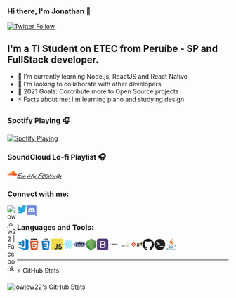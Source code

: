 ### Hi there, I'm Jonathan 👋

[![Twitter Follow](https://img.shields.io/twitter/follow/jowjow223?color=1DA1F2&logo=twitter&style=for-the-badge)](https://twitter.com/intent/follow?original_referer=https%3A%2F%2Fgithub.com%2FcodeSTACKr&screen_name=jowjow223)

## I'm a TI Student on ETEC from Peruíbe - SP and FullStack developer.

- 🌱 I’m currently learning Node.js, ReactJS and React Native 
- 👯 I’m looking to collaborate with other developers
- 🥅 2021 Goals: Contribute more to Open Source projects
- ⚡ Facts about me: I'm learning piano and studying design 

### Spotify Playing 🎧

[<img src="https://novatorem.jowjow22.vercel.app/api/spotify" alt="Spotify Playing" width="350" />](https://open.spotify.com/user/22oymhrez4nput5ccoidu4tui)

### SoundCloud Lo-fi Playlist 🎧

[<img align="left" alt="_𝐸𝓂𝓅𝓉𝓎 𝐹𝑒𝑒𝓁𝒾𝓃𝑔𝓈_" width="22px" src="https://raw.githubusercontent.com/jowjow22/jowjow22/master/assets/soundcloud.svg" /> _𝐸𝓂𝓅𝓉𝓎 𝐹𝑒𝑒𝓁𝒾𝓃𝑔𝓈_][soundcloud]

### Connect with me:

[<img align="left" alt="jowjow22 | Facebook" width="22px" src="https://raw.githubusercontent.com/jowjow22/jowjow22/master/assets/facebook.svg" />][facebook]
[<img align="left" alt="jowjow22 | Twitter" width="22px" src="https://raw.githubusercontent.com/jowjow22/jowjow22/master/assets/twitter.svg" />][twitter]
[<img align="left" alt="jowjow22 | Twitter" width="22px" src="https://raw.githubusercontent.com/jowjow22/jowjow22/master/assets/discord.svg" />][discord]
<!-- [<img align="left" alt="jowjow22 | Instagram" width="22px" src="https://cdn.jsdelivr.net/npm/simple-icons@v3/icons/instagram.svg" />][instagram] -->

<br />

### Languages and Tools:

[<img align="left" alt="Visual Studio Code" width="26px" src="https://raw.githubusercontent.com/github/explore/80688e429a7d4ef2fca1e82350fe8e3517d3494d/topics/visual-studio-code/visual-studio-code.png" />][repos]
[<img align="left" alt="HTML5" width="26px" src="https://raw.githubusercontent.com/github/explore/80688e429a7d4ef2fca1e82350fe8e3517d3494d/topics/html/html.png" />][repos]
[<img align="left" alt="CSS3" width="26px" src="https://raw.githubusercontent.com/github/explore/80688e429a7d4ef2fca1e82350fe8e3517d3494d/topics/css/css.png" />][repos]
[<img align="left" alt="JavaScript" width="26px" src="https://raw.githubusercontent.com/github/explore/80688e429a7d4ef2fca1e82350fe8e3517d3494d/topics/javascript/javascript.png" />][repos]
[<img align="left" alt="React" width="26px" src="https://raw.githubusercontent.com/github/explore/80688e429a7d4ef2fca1e82350fe8e3517d3494d/topics/react/react.png" />][repos]
[<img align="left" alt="Php" width="26px" src="https://raw.githubusercontent.com/github/explore/e94815998e4e0713912fed477a1f346ec04c3da2/topics/php/php.png" />][repos]

[<img align="left" alt="Node.js" width="26px" src="https://raw.githubusercontent.com/github/explore/80688e429a7d4ef2fca1e82350fe8e3517d3494d/topics/nodejs/nodejs.png" />][repos]
[<img align="left" alt="Bootstrap" width="26px" src="https://raw.githubusercontent.com/github/explore/e94815998e4e0713912fed477a1f346ec04c3da2/topics/bootstrap/bootstrap.png" />][repos]
[<img align="left" alt="Jquery" width="26px" src="https://raw.githubusercontent.com/github/explore/e94815998e4e0713912fed477a1f346ec04c3da2/topics/jquery/jquery.png" />][repos]
[<img align="left" alt="MySQL" width="26px" src="https://raw.githubusercontent.com/github/explore/80688e429a7d4ef2fca1e82350fe8e3517d3494d/topics/mysql/mysql.png" />][repos]
[<img align="left" alt="Git" width="26px" src="https://raw.githubusercontent.com/github/explore/80688e429a7d4ef2fca1e82350fe8e3517d3494d/topics/git/git.png" />][repos]
[<img align="left" alt="GitHub" width="26px" src="https://raw.githubusercontent.com/github/explore/78df643247d429f6cc873026c0622819ad797942/topics/github/github.png" />][repos]
[<img align="left" alt="Terminal" width="26px" src="https://raw.githubusercontent.com/github/explore/80688e429a7d4ef2fca1e82350fe8e3517d3494d/topics/terminal/terminal.png" />][repos]
[<img align="left" alt="Java" width="26px" src="https://raw.githubusercontent.com/github/explore/80688e429a7d4ef2fca1e82350fe8e3517d3494d/topics/java/java.png" />][repos]

<br />
<br />

---



:zap: GitHub Stats

  <img align="left" alt="jowjow22's GitHub Stats" src="https://github-readme-stats.codestackr.vercel.app/api?username=jowjow22&show_icons=true&hide_border=true" />



[twitter]: https://twitter.com/jowjow223
[facebook]: https://www.facebook.com/profile.php?id=100009708458157
<!-- [instagram]: https://instagram.com/jonilhos
[linkedin]: https://linkedin.com/in/codeSTACKr -->
[repos]: https://github.com/jowjow22?tab=repositories
[soundcloud]: https://soundcloud.com/jonathan-santos-68869299/sets/empty-feelings
[discord]: https://discordapp.com/users/535507059609960453


